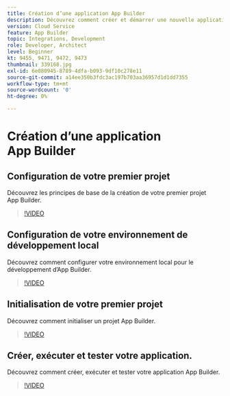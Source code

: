```yaml
---
title: Création d’une application App Builder
description: Découvrez comment créer et démarrer une nouvelle application App Builder.
version: Cloud Service
feature: App Builder
topic: Integrations, Development
role: Developer, Architect
level: Beginner
kt: 9455, 9471, 9472, 9473
thumbnail: 339168.jpg
exl-id: 6e080945-8789-4dfa-b093-9df10c278e11
source-git-commit: a14ee350b3fdc3ac197b703aa36957d1d1dd7355
workflow-type: tm+mt
source-wordcount: '0'
ht-degree: 0%

---
```


# Création d’une application App Builder

## Configuration de votre premier projet

Découvrez les principes de base de la création de votre premier projet App Builder.

>[!VIDEO](https://video.tv.adobe.com/v/339168/?quality=12&learn=on)

## Configuration de votre environnement de développement local

Découvrez comment configurer votre environnement local pour le développement d’App Builder.

>[!VIDEO](https://video.tv.adobe.com/v/339169/?quality=12&learn=on)

## Initialisation de votre premier projet

Découvrez comment initialiser un projet App Builder.

>[!VIDEO](https://video.tv.adobe.com/v/339170/?quality=12&learn=on)

## Créer, exécuter et tester votre application.

Découvrez comment créer, exécuter et tester votre application App Builder.

>[!VIDEO](https://video.tv.adobe.com/v/339171/?quality=12&learn=on)
